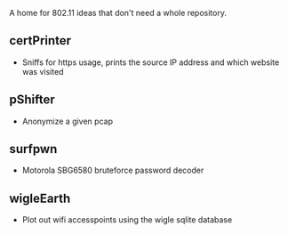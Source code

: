A home for 802.11 ideas that don't need a whole repository.

## certPrinter
* Sniffs for https usage, prints the source IP address and which website was visited

## pShifter
* Anonymize a given pcap

## surfpwn
* Motorola SBG6580 bruteforce password decoder

## wigleEarth
* Plot out wifi accesspoints using the wigle sqlite database
